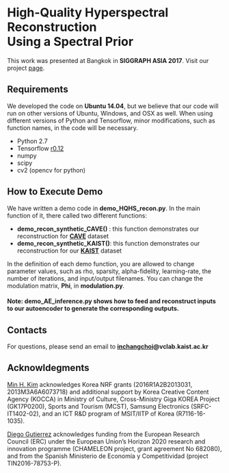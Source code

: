 # High-Quality Hyperspectral Reconstruction<br>Using a Spectral Prior
This work was presented at Bangkok in **SIGGRAPH ASIA 2017**. Visit our project [page](http://vclab.kaist.ac.kr/siggraphasia2017p1/index.html).

## Requirements
We developed the code on **Ubuntu 14.04**, but we believe that our code will run on other versions of Ubuntu, Windows, and OSX as well. When using different versions of Python and Tensorflow, minor modifications, such as function names, in the code will be necessary.

* Python 2.7
* Tensorflow [r0.12](https://www.tensorflow.org/versions/r0.12/)
* numpy
* scipy
* cv2 (opencv for python)

## How to Execute Demo
We have written a demo code in **demo_HQHS_recon.py**. In the main function of it, there called two different functions: 
* **demo_recon_synthetic_CAVE()** : this function demonstrates our reconstruction for [**CAVE**](http://www.cs.columbia.edu/CAVE/databases/multispectral/) dataset
* **demo_recon_synthetic_KAIST()**: this function demonstrates our reconstruction for our [**KAIST**](http://vclab.kaist.ac.kr/siggraphasia2017p1/index.html) dataset

In the definition of each demo function, you are allowed to change parameter values, such as rho, sparsity, alpha-fidelity, learning-rate, the number of iterations, and input/output filenames. You can change the modulation matrix, **Phi**, in **modulation.py**.

#### Note: **demo_AE_inference.py** shows how to feed and reconstruct inputs to our autoencoder to generate the corresponding outputs.

## Contacts
For questions, please send an email to **[inchangchoi](http://inchangchoi.info)@vclab.kaist.ac.kr**

## Acknowldegments
[Min H. Kim](http://vclab.kaist.ac.kr/minhkim/index.html) acknowledges Korea NRF grants (2016R1A2B2013031, 2013M3A6A6073718) and additional support by Korea Creative Content Agency (KOCCA) in Ministry of Culture, Cross-Ministry Giga KOREA Project (GK17P0200), Sports and Tourism (MCST), Samsung Electronics (SRFC-IT1402-02), and an ICT R&D program of MSIT/IITP of Korea (R7116-16-1035). 

[Diego Gutierrez](http://giga.cps.unizar.es/~diegog/) acknowledges funding from the European Research Council (ERC) under the European Union’s Horizon 2020 research and innovation programme (CHAMELEON project, grant agreement No 682080), and from the Spanish Ministerio de Economía y Competitividad (project TIN2016-78753-P).
